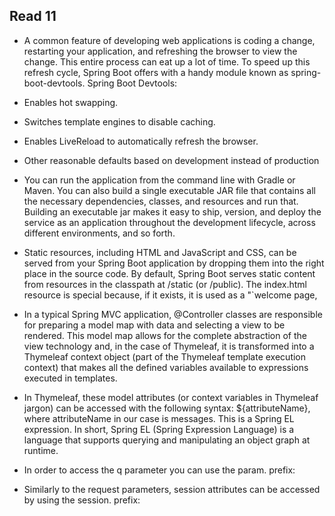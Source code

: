## Read 11

- A common feature of developing web applications is coding a change, restarting your application, and refreshing the browser to view the change. This entire process can eat up a lot of time. To speed up this refresh cycle, Spring Boot offers with a handy module known as spring-boot-devtools. Spring Boot Devtools:

- Enables hot swapping.

- Switches template engines to disable caching.

- Enables LiveReload to automatically refresh the browser.

- Other reasonable defaults based on development instead of production

- You can run the application from the command line with Gradle or Maven. You can also build a single executable JAR file that contains all the necessary dependencies, classes, and resources and run that. Building an executable jar makes it easy to ship, version, and deploy the service as an application throughout the development lifecycle, across different environments, and so forth.

- Static resources, including HTML and JavaScript and CSS, can be served from your Spring Boot application by dropping them into the right place in the source code. By default, Spring Boot serves static content from resources in the classpath at /static (or /public). The index.html resource is special because, if it exists, it is used as a "`welcome page,


- In a typical Spring MVC application, @Controller classes are responsible for preparing a model map with data and selecting a view to be rendered. This model map allows for the complete abstraction of the view technology and, in the case of Thymeleaf, it is transformed into a Thymeleaf context object (part of the Thymeleaf template execution context) that makes all the defined variables available to expressions executed in templates.

- In Thymeleaf, these model attributes (or context variables in Thymeleaf jargon) can be accessed with the following syntax: ${attributeName}, where attributeName in our case is messages. This is a Spring EL expression. In short, Spring EL (Spring Expression Language) is a language that supports querying and manipulating an object graph at runtime.

- In order to access the q parameter you can use the param. prefix:

- Similarly to the request parameters, session attributes can be accessed by using the session. prefix:

